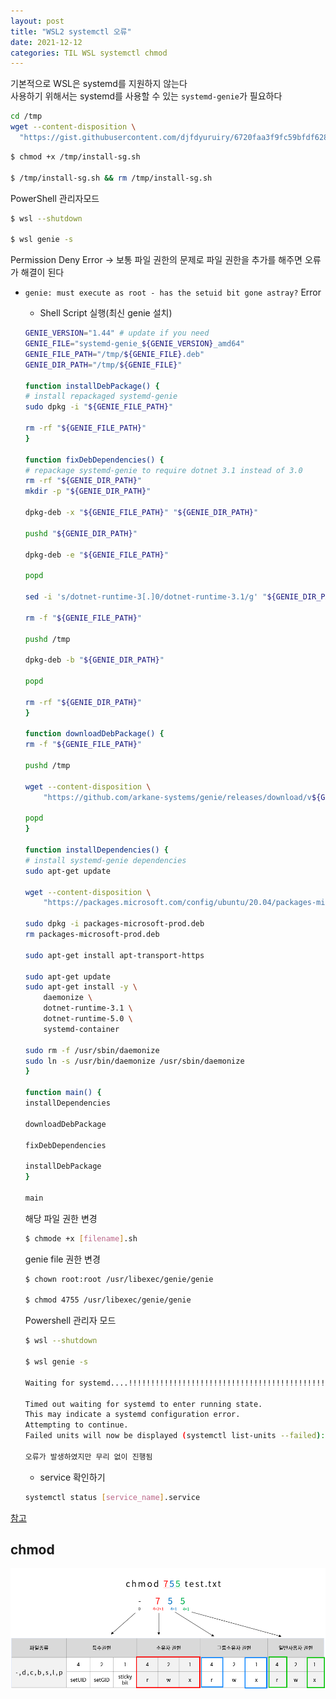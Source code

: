 ```yaml
---
layout: post
title: "WSL2 systemctl 오류"
date: 2021-12-12
categories: TIL WSL systemctl chmod
---
```


기본적으로 WSL은 systemd를 지원하지 않는다  
사용하기 위해서는 systemd를 사용할 수 있는 `systemd-genie`가 필요하다  

```bash
cd /tmp
wget --content-disposition \
  "https://gist.githubusercontent.com/djfdyuruiry/6720faa3f9fc59bfdf6284ee1f41f950/raw/952347f805045ba0e6ef7868b18f4a9a8dd2e47a/install-sg.sh"
```

```bash
$ chmod +x /tmp/install-sg.sh

$ /tmp/install-sg.sh && rm /tmp/install-sg.sh
```

PowerShell 관리자모드
```bash
$ wsl --shutdown

$ wsl genie -s
```

Permission Deny Error
-> 보통 파일 권한의 문제로 파일 권한을 추가를 해주면 오류가 해결이 된다

- `genie: must execute as root - has the setuid bit gone astray?` Error

   - Shell Script 실행(최신 genie 설치)
   
    ```bash
    GENIE_VERSION="1.44" # update if you need
    GENIE_FILE="systemd-genie_${GENIE_VERSION}_amd64"
    GENIE_FILE_PATH="/tmp/${GENIE_FILE}.deb"
    GENIE_DIR_PATH="/tmp/${GENIE_FILE}"

    function installDebPackage() {
    # install repackaged systemd-genie
    sudo dpkg -i "${GENIE_FILE_PATH}"

    rm -rf "${GENIE_FILE_PATH}"
    }

    function fixDebDependencies() {
    # repackage systemd-genie to require dotnet 3.1 instead of 3.0
    rm -rf "${GENIE_DIR_PATH}"
    mkdir -p "${GENIE_DIR_PATH}"

    dpkg-deb -x "${GENIE_FILE_PATH}" "${GENIE_DIR_PATH}"

    pushd "${GENIE_DIR_PATH}"

    dpkg-deb -e "${GENIE_FILE_PATH}"

    popd

    sed -i 's/dotnet-runtime-3[.]0/dotnet-runtime-3.1/g' "${GENIE_DIR_PATH}/DEBIAN/control"

    rm -f "${GENIE_FILE_PATH}"

    pushd /tmp

    dpkg-deb -b "${GENIE_DIR_PATH}"

    popd

    rm -rf "${GENIE_DIR_PATH}"
    }

    function downloadDebPackage() {
    rm -f "${GENIE_FILE_PATH}"

    pushd /tmp

    wget --content-disposition \
        "https://github.com/arkane-systems/genie/releases/download/v${GENIE_VERSION}/systemd-genie_${GENIE_VERSION}_amd64.deb"

    popd
    }

    function installDependencies() {
    # install systemd-genie dependencies
    sudo apt-get update

    wget --content-disposition \
        "https://packages.microsoft.com/config/ubuntu/20.04/packages-microsoft-prod.deb"

    sudo dpkg -i packages-microsoft-prod.deb
    rm packages-microsoft-prod.deb

    sudo apt-get install apt-transport-https

    sudo apt-get update
    sudo apt-get install -y \
        daemonize \
        dotnet-runtime-3.1 \
        dotnet-runtime-5.0 \
        systemd-container

    sudo rm -f /usr/sbin/daemonize
    sudo ln -s /usr/bin/daemonize /usr/sbin/daemonize
    }

    function main() {
    installDependencies

    downloadDebPackage

    fixDebDependencies

    installDebPackage
    }

    main
    ```
    
    해당 파일 권한 변경
    ```bash
    $ chmode +x [filename].sh 
    ```

    genie file 권한 변경
    ```bash
    $ chown root:root /usr/libexec/genie/genie

    $ chmod 4755 /usr/libexec/genie/genie
    ```

    Powershell 관리자 모드
    ```bash
    $ wsl --shutdown

    $ wsl genie -s

    Waiting for systemd....!!!!!!!!!!!!!!!!!!!!!!!!!!!!!!!!!!!!!!!!!!!!!!!!!!!!!!!!!!!!!!!!!!!!!!!!!!!!!!!!!!!!!!!!!!!!!!!!!!!!!!!!!!!!!!!!!!!!!!!!!!!!!!!!!!!!!!!!!!!!!!!!!!!!!!!!!!!!!!!!!!!!!!!!!!!!!!!!!!!!!!!!!!!!!!!!!!!!!!!!!!!!!!!!!!!!!!!!!!!!!!!!!!!!!!!!!!!!!!!!!
                                                                                                                                                                                                                                       
    Timed out waiting for systemd to enter running state.                                                                                                                   
    This may indicate a systemd configuration error.                                                                                                                        
    Attempting to continue.                                                                                                                                                 
    Failed units will now be displayed (systemctl list-units --failed):   

    오류가 발생하였지만 무리 없이 진행됨
    ```

    - service 확인하기
    ```bash
    systemctl status [service_name].service
    ```

[참고](https://gist.github.com/djfdyuruiry/6720faa3f9fc59bfdf6284ee1f41f950)

## chmod 
![](https://raw.githubusercontent.com/Action2theFuture/Action2theFuture.github.io/main/_posts/Images/chmod.png)

